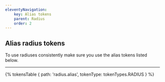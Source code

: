 ```yaml
---
eleventyNavigation:
    key: Alias tokens
    parent: Radius
    order: 2
---
```


## Alias radius tokens
To use radiuses consistently make sure you use the alias tokens listed below.

---

{% tokensTable {
    path: 'radius.alias',
    tokenType: tokenTypes.RADIUS
} %}